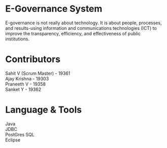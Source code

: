 # E-Governance System 
E-governance is not really about technology. It is about people, processes, and results-using information and communications technologies (ICT) to improve the transparency, efficiency, and effectiveness of public institutions. 

# Contributors
Sahit V (Scrum Master) - 19361  <br>
Ajay Krishna - 19303 <br>
Praneeth V - 19358 <br>
Sanket Y - 19362 <br>


# Language & Tools
Java <br>
JDBC <br>
PostGres SQL <br>
Eclipse <br>







